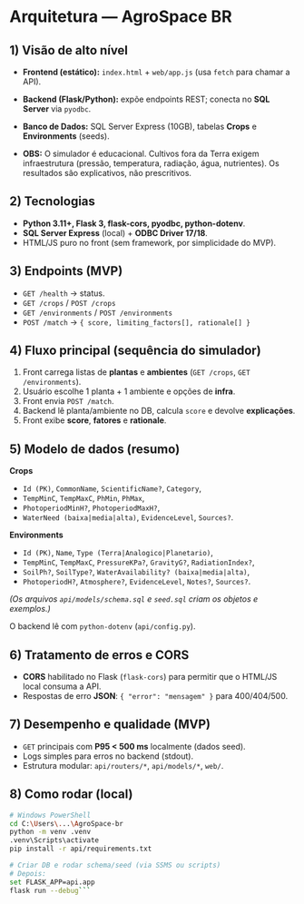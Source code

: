 # Arquitetura — AgroSpace BR

## 1) Visão de alto nível
- **Frontend (estático):** `index.html` + `web/app.js` (usa `fetch` para chamar a API).
- **Backend (Flask/Python):** expõe endpoints REST; conecta no **SQL Server** via `pyodbc`.
- **Banco de Dados:** SQL Server Express (10GB), tabelas **Crops** e **Environments** (seeds).

- **OBS:** O simulador é educacional. Cultivos fora da Terra exigem infraestrutura (pressão, temperatura, radiação, água, nutrientes). Os resultados são explicativos, não prescritivos.

## 2) Tecnologias
- **Python 3.11+, Flask 3, flask-cors, pyodbc, python-dotenv**.
- **SQL Server Express** (local) + **ODBC Driver 17/18**.
- HTML/JS puro no front (sem framework, por simplicidade do MVP).

## 3) Endpoints (MVP)
- `GET /health` → status.
- `GET /crops` / `POST /crops`
- `GET /environments` / `POST /environments`
- `POST /match` → `{ score, limiting_factors[], rationale[] }`

## 4) Fluxo principal (sequência do simulador)
1. Front carrega listas de **plantas** e **ambientes** (`GET /crops`, `GET /environments`).
2. Usuário escolhe 1 planta + 1 ambiente e opções de **infra**.
3. Front envia `POST /match`.
4. Backend lê planta/ambiente no DB, calcula `score` e devolve **explicações**.
5. Front exibe **score**, **fatores** e **rationale**.

## 5) Modelo de dados (resumo)
**Crops**
- `Id (PK)`, `CommonName`, `ScientificName?`, `Category`,
- `TempMinC`, `TempMaxC`, `PhMin`, `PhMax`,
- `PhotoperiodMinH?`, `PhotoperiodMaxH?`,
- `WaterNeed (baixa|media|alta)`, `EvidenceLevel`, `Sources?`.

**Environments**
- `Id (PK)`, `Name`, `Type (Terra|Analogico|Planetario)`,
- `TempMinC`, `TempMaxC`, `PressureKPa?`, `GravityG?`, `RadiationIndex?`,
- `SoilPh?`, `SoilType?`, `WaterAvailability? (baixa|media|alta)`,
- `PhotoperiodH?`, `Atmosphere?`, `EvidenceLevel`, `Notes?`, `Sources?`.

*(Os arquivos `api/models/schema.sql` e `seed.sql` criam os objetos e exemplos.)*


O backend lê com `python-dotenv` (`api/config.py`).

## 6) Tratamento de erros e CORS
- **CORS** habilitado no Flask (`flask-cors`) para permitir que o HTML/JS local consuma a API.
- Respostas de erro **JSON**: `{ "error": "mensagem" }` para 400/404/500.

## 7) Desempenho e qualidade (MVP)
- `GET` principais com **P95 < 500 ms** localmente (dados seed).
- Logs simples para erros no backend (stdout).
- Estrutura modular: `api/routers/*`, `api/models/*`, `web/`.

## 8) Como rodar (local)
```bash
# Windows PowerShell
cd C:\Users\...\AgroSpace-br
python -m venv .venv
.venv\Scripts\activate
pip install -r api/requirements.txt

# Criar DB e rodar schema/seed (via SSMS ou scripts)
# Depois:
set FLASK_APP=api.app
flask run --debug```






